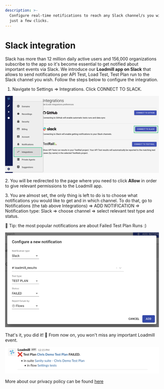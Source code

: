 ```yaml
---
description: >-
  Configure real-time notifications to reach any Slack channel/s you wish in
  just a few clicks.
---
```


# Slack integration

Slack has more than 12 million daily active users and 156,000 organizations subscribe to the app so it's become essential to get notified about important events via Slack. We introduce our **Loadmill app on Slack** that allows to send notifications per API Test, Load Test, Test Plan run to the Slack channel you wish. Follow the steps below to configure the integration.

1. Navigate to Settings => Integrations. Click CONNECT TO SLACK.

![](<../.gitbook/assets/Screenshot (45).png>)

&#x20;2\. You will be redirected to the page where you need to click **Allow** in order to give relevant permissions to the Loadmill app.

3\. You are almost set, the only thing is left to do is to choose what notifications you would like to get and in which channel. To do that, go to Notifications (the tab above Integrations) => ADD NOTIFICATION => Notification type: Slack => choose channel => select relevant test type and status.

&#x20;🧠 Tip: the most popular notifications are about Failed Test Plan Runs :)&#x20;

![](<../.gitbook/assets/image (51).png>)

That's it, you did it! 🎉 From now on, you won't miss any important Loadmill event.

![Loadmill notification in Slack](../.gitbook/assets/screen-shot-2021-07-14-at-12.16.21.png)

More about our privacy policy can be found [here](https://app.loadmill.com/assets/privacy-policy.pdf)
